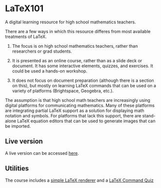 # LaTeX101

A digital learning resource for high school mathematics teachers.

There are a few ways in which this resource differes from most available treatments of LaTeX.
1. The focus is on high school mathematics teachers, rather than researchers or grad students.

2. It is presented as an online course, rather than as a slide deck or document. It has some interactive elements, quizzes, and exercises. It could be used a hands-on workshop.

3. It does not focus on document preparation (although there is a section on this), but mostly on learning LaTeX commands that can be used on a variety of platforms (Brightspace, Geogebra, etc.). 

The assumption is that high school math teachers are increasingly using digital platforms for communicating mathematics. Many of these platforms are integrating partial LaTeX support as a solution for displaying math notation and symbols. For platforms that lack this support, there are stand-alone LaTeX equation editors that can be used to generate images that can be imported.

## Live version
A live version can be accessed [here](https://dmackinnon1.github.io/LaTeX101/).

## Utilities
The course includes a [simple LaTeX renderer](https://dmackinnon1.github.io/LaTeX101/simpleLaTeX.html) and a [LaTeX Command Quiz](https://dmackinnon1.github.io/LaTeX101/quiz.html)
